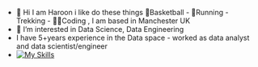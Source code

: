 - 👋 Hi I am Haroon i like  do these things 🏀Basketball - 👟Running - Trekking - 👨‍💻Coding , I am based in Manchester UK
- 👀 I’m interested in Data Science, Data Engineering 
- I have 5+years experience in the Data space - worked as data analyst and data scientist/engineer
- [![My Skills](https://skillicons.dev/icons?i=aws,gcp,azure,react,vue,flutter,docker,git,java,kafka,linux,dynamodb,mysql,py,r&perline=5)](https://skillicons.dev)


<!---
harooncloud4/harooncloud4 is a ✨ special ✨ repository because its `README.md` (this file) appears on your GitHub profile.
You can click the Preview link to take a look at your changes.
--->
